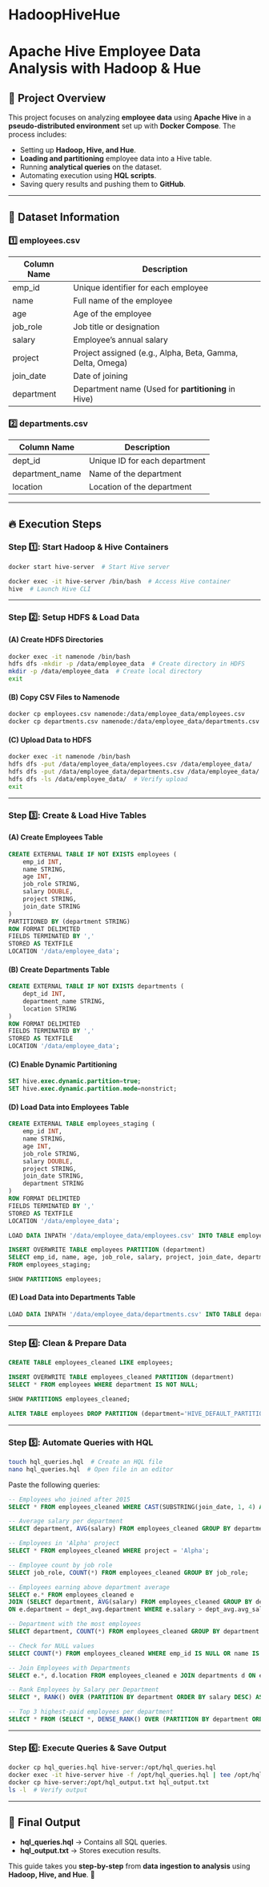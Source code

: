 # HadoopHiveHue
# Apache Hive Employee Data Analysis with Hadoop & Hue

## 📌 Project Overview

This project focuses on analyzing **employee data** using **Apache Hive** in a **pseudo-distributed environment** set up with **Docker Compose**. The process includes:

- Setting up **Hadoop, Hive, and Hue**.
- **Loading and partitioning** employee data into a Hive table.
- Running **analytical queries** on the dataset.
- Automating execution using **HQL scripts**.
- Saving query results and pushing them to **GitHub**.

---

## 📂 Dataset Information

### **1️⃣ employees.csv**

| Column Name  | Description                                                  |
|-------------|--------------------------------------------------------------|
| emp_id      | Unique identifier for each employee                          |
| name        | Full name of the employee                                    |
| age         | Age of the employee                                          |
| job_role    | Job title or designation                                     |
| salary      | Employee’s annual salary                                     |
| project     | Project assigned (e.g., Alpha, Beta, Gamma, Delta, Omega)   |
| join_date   | Date of joining                                              |
| department  | Department name (Used for **partitioning** in Hive)         |

### **2️⃣ departments.csv**

| Column Name      | Description                     |
|-----------------|---------------------------------|
| dept_id         | Unique ID for each department  |
| department_name | Name of the department         |
| location        | Location of the department     |

---

## 🔥 Execution Steps

### **Step 1️⃣: Start Hadoop & Hive Containers**

```sh
docker start hive-server  # Start Hive server

docker exec -it hive-server /bin/bash  # Access Hive container
hive  # Launch Hive CLI
```

---

### **Step 2️⃣: Setup HDFS & Load Data**

#### **(A) Create HDFS Directories**

```sh
docker exec -it namenode /bin/bash  
hdfs dfs -mkdir -p /data/employee_data  # Create directory in HDFS
mkdir -p /data/employee_data  # Create local directory
exit  
```

#### **(B) Copy CSV Files to Namenode**

```sh
docker cp employees.csv namenode:/data/employee_data/employees.csv 
docker cp departments.csv namenode:/data/employee_data/departments.csv
```

#### **(C) Upload Data to HDFS**

```sh
docker exec -it namenode /bin/bash  
hdfs dfs -put /data/employee_data/employees.csv /data/employee_data/  
hdfs dfs -put /data/employee_data/departments.csv /data/employee_data/  
hdfs dfs -ls /data/employee_data/  # Verify upload
exit  
```

---

### **Step 3️⃣: Create & Load Hive Tables**

#### **(A) Create Employees Table**

```sql
CREATE EXTERNAL TABLE IF NOT EXISTS employees (
    emp_id INT,
    name STRING,
    age INT,
    job_role STRING,
    salary DOUBLE,
    project STRING,
    join_date STRING
)
PARTITIONED BY (department STRING)
ROW FORMAT DELIMITED
FIELDS TERMINATED BY ','
STORED AS TEXTFILE
LOCATION '/data/employee_data';
```

#### **(B) Create Departments Table**

```sql
CREATE EXTERNAL TABLE IF NOT EXISTS departments (
    dept_id INT,
    department_name STRING,
    location STRING
)
ROW FORMAT DELIMITED
FIELDS TERMINATED BY ','
STORED AS TEXTFILE
LOCATION '/data/employee_data';
```

#### **(C) Enable Dynamic Partitioning**

```sql
SET hive.exec.dynamic.partition=true;
SET hive.exec.dynamic.partition.mode=nonstrict;
```

#### **(D) Load Data into Employees Table**

```sql
CREATE EXTERNAL TABLE employees_staging (
    emp_id INT,
    name STRING,
    age INT,
    job_role STRING,
    salary DOUBLE,
    project STRING,
    join_date STRING,
    department STRING
)
ROW FORMAT DELIMITED
FIELDS TERMINATED BY ','
STORED AS TEXTFILE
LOCATION '/data/employee_data';
```

```sql
LOAD DATA INPATH '/data/employee_data/employees.csv' INTO TABLE employees_staging;
```

```sql
INSERT OVERWRITE TABLE employees PARTITION (department)
SELECT emp_id, name, age, job_role, salary, project, join_date, department
FROM employees_staging;
```

```sql
SHOW PARTITIONS employees;
```

#### **(E) Load Data into Departments Table**

```sql
LOAD DATA INPATH '/data/employee_data/departments.csv' INTO TABLE departments;
```

---

### **Step 4️⃣: Clean & Prepare Data**

```sql
CREATE TABLE employees_cleaned LIKE employees;
```

```sql
INSERT OVERWRITE TABLE employees_cleaned PARTITION (department)
SELECT * FROM employees WHERE department IS NOT NULL;
```

```sql
SHOW PARTITIONS employees_cleaned;
```

```sql
ALTER TABLE employees DROP PARTITION (department='HIVE_DEFAULT_PARTITION');
```

---

### **Step 5️⃣: Automate Queries with HQL**

```sh
touch hql_queries.hql  # Create an HQL file
nano hql_queries.hql  # Open file in an editor
```

Paste the following queries:

```sql
-- Employees who joined after 2015
SELECT * FROM employees_cleaned WHERE CAST(SUBSTRING(join_date, 1, 4) AS INT) > 2015;

-- Average salary per department
SELECT department, AVG(salary) FROM employees_cleaned GROUP BY department;

-- Employees in 'Alpha' project
SELECT * FROM employees_cleaned WHERE project = 'Alpha';

-- Employee count by job role
SELECT job_role, COUNT(*) FROM employees_cleaned GROUP BY job_role;

-- Employees earning above department average
SELECT e.* FROM employees_cleaned e 
JOIN (SELECT department, AVG(salary) FROM employees_cleaned GROUP BY department) dept_avg 
ON e.department = dept_avg.department WHERE e.salary > dept_avg.avg_salary;

-- Department with the most employees
SELECT department, COUNT(*) FROM employees_cleaned GROUP BY department ORDER BY COUNT(*) DESC LIMIT 1;

-- Check for NULL values
SELECT COUNT(*) FROM employees_cleaned WHERE emp_id IS NULL OR name IS NULL;

-- Join Employees with Departments
SELECT e.*, d.location FROM employees_cleaned e JOIN departments d ON e.department = d.department_name;

-- Rank Employees by Salary per Department
SELECT *, RANK() OVER (PARTITION BY department ORDER BY salary DESC) AS salary_rank FROM employees_cleaned;

-- Top 3 highest-paid employees per department
SELECT * FROM (SELECT *, DENSE_RANK() OVER (PARTITION BY department ORDER BY salary DESC) AS rank FROM employees_cleaned) ranked WHERE rank <= 3;
```

---

### **Step 6️⃣: Execute Queries & Save Output**

```sh
docker cp hql_queries.hql hive-server:/opt/hql_queries.hql  
docker exec -it hive-server hive -f /opt/hql_queries.hql | tee /opt/hql_output.txt  
docker cp hive-server:/opt/hql_output.txt hql_output.txt  
ls -l  # Verify output
```

---

## 🎯 Final Output

- **hql_queries.hql** → Contains all SQL queries.
- **hql_output.txt** → Stores execution results.

This guide takes you **step-by-step** from **data ingestion to analysis** using **Hadoop, Hive, and Hue**. 🚀
